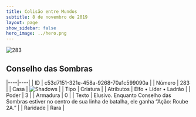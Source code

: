 ```yaml
---
title: Colisão entre Mundos
subtitle: 8 de novembro de 2019
layout: page
show_sidebar: false
hero_image: ../hero.png
---
```


![283](https://cdn.keyforgegame.com/media/card_front/pt/452_283_CG4FG9XQJ849_pt.png)

## Conselho das Sombras

|----|----|
| ID | c53d7151-321e-458a-9268-70a1c599090a |
| Número | 283 |
| Casa | ![Shadows](https://archonarcana.com/images/thumb/e/ee/Shadows.png/22px-Shadows.png "Sombras") |
| Tipo | Criatura |
| Atributos | Elfo • Líder • Ladrão |
| Poder | 3 |
| Armadura | 0 |
| Texto | Elusivo.  Enquanto Conselho das Sombras estiver no centro de sua linha de batalha, ele ganha “Ação: Roube 2A.” |
| Raridade | Rara |
